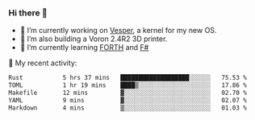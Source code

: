 ### Hi there 👋

<!--
**berkus/berkus** is a ✨ _special_ ✨ repository because its `README.md` (this file) appears on your GitHub profile.

Here are some ideas to get you started:

- 🔭 I’m currently working on ...
- 🌱 I’m currently learning ...
- 👯 I’m looking to collaborate on ...
- 🤔 I’m looking for help with ...
- 💬 Ask me about ...
- 📫 How to reach me: ...
- 😄 Pronouns: ...
- ⚡ Fun fact: ...
-->

- 🔭 I’m currently working on [Vesper](https://github.com/metta-systems/vesper), a kernel for my new OS.
- 🔭 I’m also building a Voron 2.4R2 3D printer.
- 🌱 I’m currently learning [FORTH](http://forth.com/starting-forth/) and [F#](https://fsharpforfunandprofit.com/)

💼 My recent activity:

<!--START_SECTION:waka-->

```txt
Rust           5 hrs 37 mins   ███████████████████░░░░░░   75.53 %
TOML           1 hr 19 mins    ████▒░░░░░░░░░░░░░░░░░░░░   17.86 %
Makefile       12 mins         ▓░░░░░░░░░░░░░░░░░░░░░░░░   02.70 %
YAML           9 mins          ▓░░░░░░░░░░░░░░░░░░░░░░░░   02.07 %
Markdown       4 mins          ▒░░░░░░░░░░░░░░░░░░░░░░░░   01.03 %
```

<!--END_SECTION:waka-->
